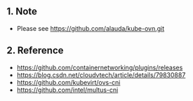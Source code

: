 ## 1. Note

- Please see https://github.com/alauda/kube-ovn.git

## 2. Reference
- https://github.com/containernetworking/plugins/releases
- https://blog.csdn.net/cloudvtech/article/details/79830887
- https://github.com/kubevirt/ovs-cni
- https://github.com/intel/multus-cni
